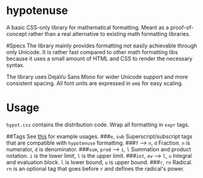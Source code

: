 # hypotenuse
A basic CSS-only library for mathematical formatting. Meant as a proof-of-concept rather than a real alternative to existing math formatting libraries.

#Specs
The library mainly provides formatting not easily achievable through only Unicode. It is rather fast compared to other math formatting libs because it uses a small amount of HTML and CSS to render the necessary syntax.

The library uses DejaVu Sans Mono for wider Unicode support and more consistent spacing. All font units are expressed in `em`s for easy scaling.

# Usage
`hypot.css` contains the distribution code. Wrap all formatting in `expr` tags.

##Tags
See [this](http://codepen.io/molarmanful/pen/Greyzg) for example usages.
###`e`, `sub`
Superscript/subscript tags that are compatible with `hypotenuse` formatting.
###`f` --> `n`, `d`
Fraction. `n` is numerator, `d` is denominator.
###`sum`, `prod` --> `i`, `l`
Summation and product notation. `i` is the lower limit, `l` is the upper limit.
###`int`, `ev` --> `l`, `u`
Integral and evaluation block. `l` is lower bound, `u` is upper bound.
###`r`, `rn`
Radical. `rn` is an optional tag that goes before `r` and defines the radical's power.
